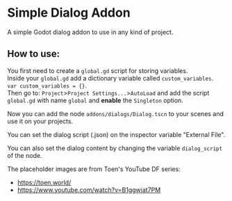 # Simple Dialog Addon
A simple Godot dialog addon to use in any kind of project. 

## How to use:
You first need to create a `global.gd` script for storing variables.  
Inside your `global.gd` add a dictionary variable called `custom_variables`.  
`var custom_variables = {}`.  
Then go to: `Project`>`Project Settings...`>`AutoLoad` and add the script `global.gd` with name `global` and **enable** the `Singleton` option.

Now you can add the node `addons/dialogs/Dialog.tscn` to your scenes and use it on your projects.

You can set the dialog script (.json) on the inspector variable "External File".

You can also set the dialog content by changing the variable `dialog_script` of the node.


The placeholder images are from Toen's YouTube DF series:
 - https://toen.world/
 - https://www.youtube.com/watch?v=B1ggwiat7PM
